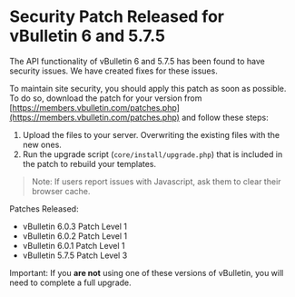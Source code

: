 # Security Patch Released for vBulletin 6 and 5.7.5

The API functionality of vBulletin 6 and 5.7.5 has been found to have security issues. We have created fixes for these issues.

To maintain site security, you should apply this patch as soon as possible. To do so, download the patch for your version from [https://members.vbulletin.com/patches.php](https://members.vbulletin.com/patches.php) and follow these steps:

1. Upload the files to your server. Overwriting the existing files with the new ones.
2. Run the upgrade script (`core/install/upgrade.php`) that is included in the patch to rebuild your templates.

> Note: If users report issues with Javascript, ask them to clear their browser cache.

Patches Released:

- vBulletin 6.0.3 Patch Level 1
- vBulletin 6.0.2 Patch Level 1
- vBulletin 6.0.1 Patch Level 1
- vBulletin 5.7.5 Patch Level 3

Important: If you **are not** using one of these versions of vBulletin, you will need to complete a full upgrade.
